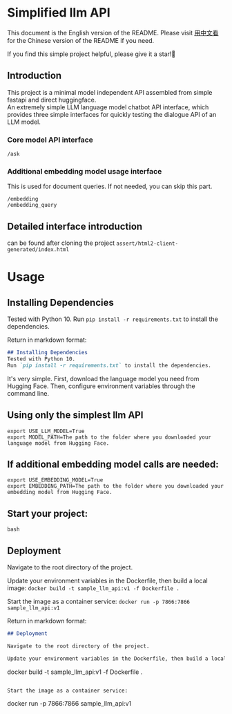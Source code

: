 # Simplified llm API

This document is the English version of the README. Please visit [用中文看](README.md) for the Chinese version of the
README if you need.

If you find this simple project helpful, please give it a star!🤗

## Introduction
This project is a minimal model independent API assembled from simple fastapi and direct huggingface.  
An extremely simple LLM language model chatbot API interface, which provides three simple interfaces for quickly testing the dialogue API of an LLM model.


### Core model API interface

```shell
/ask  
```

### Additional embedding model usage interface

This is used for document queries. If not needed, you can skip this part.

```shell
/embedding  
/embedding_query
```

## Detailed interface introduction  
can be found after cloning the project
`assert/html2-client-generated/index.html`

# Usage
## Installing Dependencies
Tested with Python 10.
Run `pip install -r requirements.txt` to install the dependencies.

Return in markdown format:
```markdown
## Installing Dependencies
Tested with Python 10.
Run `pip install -r requirements.txt` to install the dependencies.
```

It's very simple. First, download the language model you need from Hugging Face. Then, configure environment variables
through the command line.

## Using only the simplest llm API

```shell
export USE_LLM_MODEL=True
export MODEL_PATH=The path to the folder where you downloaded your language model from Hugging Face.
```

## If additional embedding model calls are needed:

```shell
export USE_EMBEDDING_MODEL=True
export EMBEDDING_PATH=The path to the folder where you downloaded your embedding model from Hugging Face.
```

## Start your project:

`bash`

## Deployment

Navigate to the root directory of the project.

Update your environment variables in the Dockerfile, then build a local image:
`docker build -t sample_llm_api:v1 -f Dockerfile .`

Start the image as a container service:
`docker run -p 7866:7866 sample_llm_api:v1`

Return in markdown format:

```markdown
## Deployment

Navigate to the root directory of the project.

Update your environment variables in the Dockerfile, then build a local image:
```

docker build -t sample_llm_api:v1 -f Dockerfile .

```

Start the image as a container service:
```

docker run -p 7866:7866 sample_llm_api:v1

```